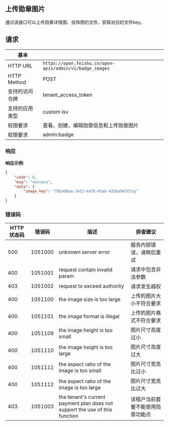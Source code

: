 ## 上传勋章图片

通过该接口可以上传勋章详情图、挂饰图的文件，获取对应的文件key。

## 请求

| 基本 | |
| --- | --- |
| HTTP URL | `https://open.feishu.cn/open-apis/admin/v1/badge_images` |
| HTTP Method | POST |
| 支持的访问令牌 | tenant_access_token |
| 支持的应用类型 | custom  isv |
| 权限要求 | 查看、创建、编辑勋章信息和上传勋章图片 |
| 权限要求 | admin:badge |

### 响应

**响应示例**:

```json
{
    "code": 0,
    "msg": "success",
    "data": {
        "image_key": "f02a98aa-1413-4af6-93ab-431ba9e5f2cg"
    }
}
```

### 错误码

| HTTP状态码 | 错误码 | 描述 | 排查建议 |
| ---------- | ------ | ---- | -------- |
| 500 | 1051000 | unknown server error | 服务内部错误，请稍后重试 |
| 400 | 1051001 | request contain invalid param | 请求中包含非法参数 |
| 403 | 1051002 | request to exceed authority | 请求发生越权 |
| 400 | 1051100 | the image size is too large | 上传的图片大小不符合要求 |
| 400 | 1051101 | the image format is illegal | 上传的图片格式不符合要求 |
| 400 | 1051109 | the image height is too small | 图片尺寸高度过小 |
| 400 | 1051110 | the image height is too large | 图片尺寸高度过大 |
| 400 | 1051111 | the aspect ratio of the image is too small | 图片尺寸宽高比过小 |
| 400 | 1051112 | the aspect ratio of the image is too large | 图片尺寸宽高比过大 |
| 403 | 1051003 | the tenant's current payment plan does not support the use of this function | 该租户当前套餐不能使用勋章功能点 |

